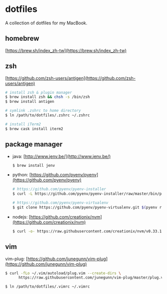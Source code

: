 # dotfiles

A collection of dotfiles for my MacBook.

## homebrew

[https://brew.sh/index_zh-tw](https://brew.sh/index_zh-tw)

## zsh

[https://github.com/zsh-users/antigen](https://github.com/zsh-users/antigen)

```sh
# install zsh & plugin manager
$ brew install zsh && chsh -s /bin/zsh
$ brew install antigen

# symlink .zshrc to home directory
$ ln /path/to/dotfiles/.zshrc ~/.zshrc

# install iTerm2
$ brew cask install iterm2
```

## package manager

- java: [http://www.jenv.be/](http://www.jenv.be/)

  ```sh
  $ brew install jenv
  ```

- python: [https://github.com/pyenv/pyenv](https://github.com/pyenv/pyenv)

  ```sh
  # https://github.com/pyenv/pyenv-installer
  $ curl -L https://github.com/pyenv/pyenv-installer/raw/master/bin/pyenv-installer | bash

  # https://github.com/pyenv/pyenv-virtualenv
  $ git clone https://github.com/pyenv/pyenv-virtualenv.git $(pyenv root)/plugins/pyenv-virtualenv
  ```

- nodejs: [https://github.com/creationix/nvm](https://github.com/creationix/nvm)

  ```sh
  $ curl -o- https://raw.githubusercontent.com/creationix/nvm/v0.33.11/install.sh | bash
  ```

## vim

vim-plug: [https://github.com/junegunn/vim-plug](https://github.com/junegunn/vim-plug)

```sh
$ curl -fLo ~/.vim/autoload/plug.vim --create-dirs \
      https://raw.githubusercontent.com/junegunn/vim-plug/master/plug.vimi

$ ln /path/to/dotfiles/.vimrc ~/.vimrc
```
